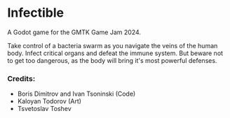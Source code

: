 # Infectible
A Godot game for the GMTK Game Jam 2024.

Take control of a bacteria swarm as you navigate the veins of the human body. Infect critical organs and defeat the immune system. But beware not to get too dangerous, as the body will bring it's most powerful defenses.

### Credits:
- Boris Dimitrov and Ivan Tsoninski (Code)
- Kaloyan Todorov (Art)
- Tsvetoslav Toshev
